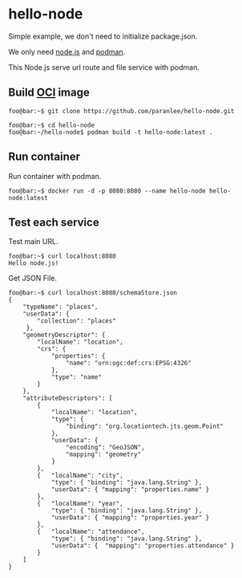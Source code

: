 # hello-node

Simple example, we don't need to initialize package.json.

We only need [node.js](https://nodejs.org/ko/download/) and [podman](https://podman.io/getting-started/installation).

This Node.js serve url route and file service with podman.

## Build [OCI](https://en.wikipedia.org/wiki/Open_Container_Initiative) image

```console
foo@bar:~$ git clone https://github.com/paranlee/hello-node.git
```

```console
foo@bar:~$ cd hello-node
foo@bar:~/hello-node$ podman build -t hello-node:latest .
```

## Run container

Run container with podman.

```console
foo@bar:~$ docker run -d -p 8080:8080 --name hello-node hello-node:latest
```

## Test each service

Test main URL.

```console
foo@bar:~$ curl localhost:8080
Hello node.js!
```

Get JSON File.

```console
foo@bar:~$ curl localhost:8080/schemaStore.json
{
    "typeName": "places",
    "userData": {
        "collection": "places"
     },
    "geometryDescriptor": {
        "localName": "location",
        "crs": {
            "properties": {
                "name": "urn:ogc:def:crs:EPSG:4326"
            },
            "type": "name"
        }
    },
    "attributeDescriptors": [
        {
            "localName": "location",
            "type": {
                "binding": "org.locationtech.jts.geom.Point"
            },
            "userData": {
                "encoding": "GeoJSON",
                "mapping": "geometry"
            }
        },
        {   "localName": "city",
            "type": { "binding": "java.lang.String" },
            "userData": { "mapping": "properties.name" }
        },
        {   "localName": "year",
            "type": { "binding": "java.lang.String" },
            "userData": { "mapping": "properties.year" }
        },
        {   "localName": "attendance",
            "type": { "binding": "java.lang.String" },
            "userData": {  "mapping": "properties.attendance" }
        }
    ]
}
```
